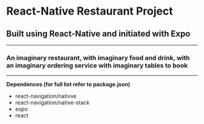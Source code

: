 # React-Native Restaurant Project

## Built using React-Native and initiated with Expo

---

### An imaginary restaurant, with imaginary food and drink, with an imaginary ordering service with imaginary tables to book

---

**Dependences (for full list refer to package.json)**

- react-navigation/nativve
- react-navigation/native-stack
- expo
- react
